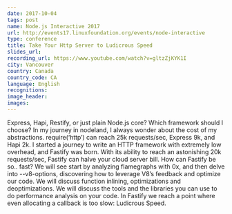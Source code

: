 ```yaml
---
date: 2017-10-04
tags: post
name: Node.js Interactive 2017
url: http://events17.linuxfoundation.org/events/node-interactive
type: conference
title: Take Your Http Server to Ludicrous Speed
slides_url:
recording_url: https://www.youtube.com/watch?v=gltzZjKYK1I
city: Vancouver
country: Canada
country_code: CA
language: English
recognitions:
image_header:
images:
---
```


Express, Hapi, Restify, or just plain Node.js core? Which framework should I choose? In my journey in nodeland, I always wonder about the cost of my abstractions. require(‘http’) can reach 25k requests/sec, Express 9k, and Hapi 2k.
I started a journey to write an HTTP framework with extremely low overhead, and Fastify was born. With its ability to reach an astonishing 20k requests/sec, Fastify can halve your cloud server bill.
How can Fastify be so.. fast? We will see start by analyzing flamegraphs with 0x, and then delve into --v8-options, discovering how to leverage V8’s feedback and optimize our code. We will discuss function inlining, optimizations and deoptimizations. We will discuss the tools and the libraries you can use to do performance analysis on your code. In Fastify we reach a point where even allocating a callback is too slow: Ludicrous Speed.
